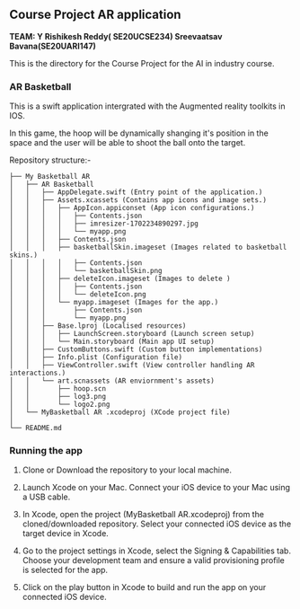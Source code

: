 ## Course Project AR application 


**TEAM: 
Y Rishikesh Reddy( SE20UCSE234) 
Sreevaatsav Bavana(SE20UARI147)**

This is the directory for the Course Project for the AI in industry course. 

### AR Basketball 
This is a swift application intergrated with the Augmented reality toolkits in IOS. 

In this game, the hoop will be dynamically shanging it's position in the space and the user will be able to shoot the ball onto the target.

Repository structure:- 

```
├── My Basketball AR 
│   ├── AR Basketball
│   │   ├── AppDelegate.swift (Entry point of the application.)
│   │   ├── Assets.xcassets (Contains app icons and image sets.)
│   │   │   ├── AppIcon.appiconset (App icon configurations.)
│   │   │   │   ├── Contents.json 
│   │   │   │   ├── imresizer-1702234890297.jpg
│   │   │   │   └── myapp.png
│   │   │   ├── Contents.json
│   │   │   ├── basketballSkin.imageset (Images related to basketball skins.)
│   │   │   │   ├── Contents.json
│   │   │   │   └── basketballSkin.png
│   │   │   ├── deleteIcon.imageset (Images to delete )
│   │   │   │   ├── Contents.json
│   │   │   │   └── deleteIcon.png
│   │   │   └── myapp.imageset (Images for the app.)
│   │   │       ├── Contents.json
│   │   │       └── myapp.png
│   │   ├── Base.lproj (Localised resources)
│   │   │   ├── LaunchScreen.storyboard (Launch screen setup)
│   │   │   └── Main.storyboard (Main app UI setup)
│   │   ├── CustomButtons.swift (Custom button implementations)
│   │   ├── Info.plist (Configuration file)
│   │   ├── ViewController.swift (View controller handling AR interactions.)
│   │   └── art.scnassets (AR enviornment's assets)
│   │       ├── hoop.scn 
│   │       ├── log3.png
│   │       └── logo2.png
│   └── MyBasketball AR .xcodeproj (XCode project file)
│       
└── README.md
```


### Running the app
1. Clone or Download the repository to your local machine.

2. Launch Xcode on your Mac. Connect your iOS device to your Mac using a USB cable.

3. In Xcode, open the project (MyBasketball AR.xcodeproj) from the cloned/downloaded repository.
Select your connected iOS device as the target device in Xcode.

4. Go to the project settings in Xcode, select the Signing & Capabilities tab.
Choose your development team and ensure a valid provisioning profile is selected for the app.

5. Click on the play button in Xcode to build and run the app on your connected iOS device.


